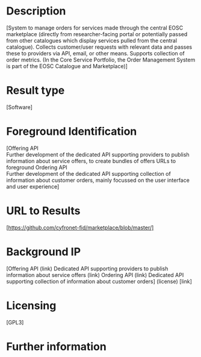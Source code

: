 # Description

[System to manage orders for services made through the central EOSC marketplace (directly from researcher-facing portal or potentially passed from other catalogues which display services pulled from the central catalogue). Collects customer/user requests with relevant data and passes these to providers via API, email, or other means. Supports collection of order metrics.
(In the Core Service Portfolio, the Order Management System is part of the EOSC Catalogue and Marketplace)]

# Result type

[Software]

# Foreground Identification

[Offering API	
Further development of the dedicated API supporting providers to publish information about service offers, to create bundles of offers
URLs to foreground
Ordering API	
Further development of the dedicated API supporting collection of information about customer orders, mainly focussed on the user interface and user experience]

# URL to Results

[https://github.com/cyfronet-fid/marketplace/blob/master/]

# Background IP 

[Offering API	(link)
Dedicated API supporting providers to publish information about service offers (link)
Ordering API	(link)
Dedicated API supporting collection of information about customer orders] (license) [link]

# Licensing
[GPL3]

# Further information
